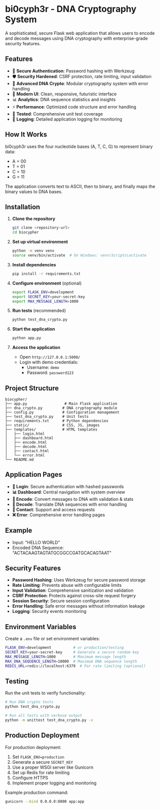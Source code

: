 # bi0cyph3r - DNA Cryptography System

A sophisticated, secure Flask web application that allows users to encode and decode messages using DNA cryptography with enterprise-grade security features.

## Features

- 🔐 **Secure Authentication**: Password hashing with Werkzeug
- 🛡️ **Security Hardened**: CSRF protection, rate limiting, input validation
- 🧬 **Advanced DNA Crypto**: Modular cryptography system with error handling
- 🎨 **Modern UI**: Clean, responsive, futuristic interface
- 📊 **Analytics**: DNA sequence statistics and insights
- ⚡ **Performance**: Optimized code structure and error handling
- 🧪 **Tested**: Comprehensive unit test coverage
- 📝 **Logging**: Detailed application logging for monitoring

## How It Works

bi0cyph3r uses the four nucleotide bases (A, T, C, G) to represent binary data:
- A = 00
- T = 01
- C = 10
- G = 11

The application converts text to ASCII, then to binary, and finally maps the binary values to DNA bases.

## Installation

1. **Clone the repository**
   ```bash
   git clone <repository-url>
   cd biocypher
   ```

2. **Set up virtual environment**
   ```bash
   python -m venv venv
   source venv/bin/activate  # On Windows: venv\Scripts\activate
   ```

3. **Install dependencies**
   ```bash
   pip install -r requirements.txt
   ```

4. **Configure environment** (optional)
   ```bash
   export FLASK_ENV=development
   export SECRET_KEY=your-secret-key
   export MAX_MESSAGE_LENGTH=1000
   ```

5. **Run tests** (recommended)
   ```bash
   python test_dna_crypto.py
   ```

6. **Start the application**
   ```bash
   python app.py
   ```

7. **Access the application**
   - Open `http://127.0.0.1:5000/`
   - Login with demo credentials:
     - Username: `demo`
     - Password: `password123`

## Project Structure

```
biocypher/
├── app.py                 # Main Flask application
├── dna_crypto.py         # DNA cryptography module
├── config.py             # Configuration management
├── test_dna_crypto.py    # Unit tests
├── requirements.txt      # Python dependencies
├── static/               # CSS, JS, images
├── templates/            # HTML templates
│   ├── login.html
│   ├── dashboard.html
│   ├── encode.html
│   ├── decode.html
│   ├── contact.html
│   └── error.html
└── README.md
```

## Application Pages

- **🔐 Login**: Secure authentication with hashed passwords
- **📊 Dashboard**: Central navigation with system overview
- **📝 Encode**: Convert messages to DNA with validation & stats
- **🧬 Decode**: Translate DNA sequences with error handling
- **📧 Contact**: Support and access requests
- **❌ Error**: Comprehensive error handling pages

## Example

- Input: "HELLO WORLD"
- Encoded DNA Sequence: "ACTACAAGTAGTATGCGGCCGATGCACAGTAAT"

## Security Features

- **Password Hashing**: Uses Werkzeug for secure password storage
- **Rate Limiting**: Prevents abuse with configurable limits
- **Input Validation**: Comprehensive sanitization and validation
- **CSRF Protection**: Protects against cross-site request forgery
- **Session Security**: Secure session configuration
- **Error Handling**: Safe error messages without information leakage
- **Logging**: Security events monitoring

## Environment Variables

Create a `.env` file or set environment variables:

```bash
FLASK_ENV=development          # or production/testing
SECRET_KEY=your-secret-key     # Generate a secure random key
MAX_MESSAGE_LENGTH=1000        # Maximum message length
MAX_DNA_SEQUENCE_LENGTH=10000  # Maximum DNA sequence length
REDIS_URL=redis://localhost:6379  # For rate limiting (optional)
```

## Testing

Run the unit tests to verify functionality:

```bash
# Run DNA crypto tests  
python test_dna_crypto.py

# Run all tests with verbose output
python -m unittest test_dna_crypto.py -v
```

## Production Deployment

For production deployment:

1. Set `FLASK_ENV=production`
2. Generate a secure `SECRET_KEY`
3. Use a proper WSGI server like Gunicorn
4. Set up Redis for rate limiting
5. Configure HTTPS
6. Implement proper logging and monitoring

Example production command:
```bash
gunicorn --bind 0.0.0.0:8000 app:app
```
